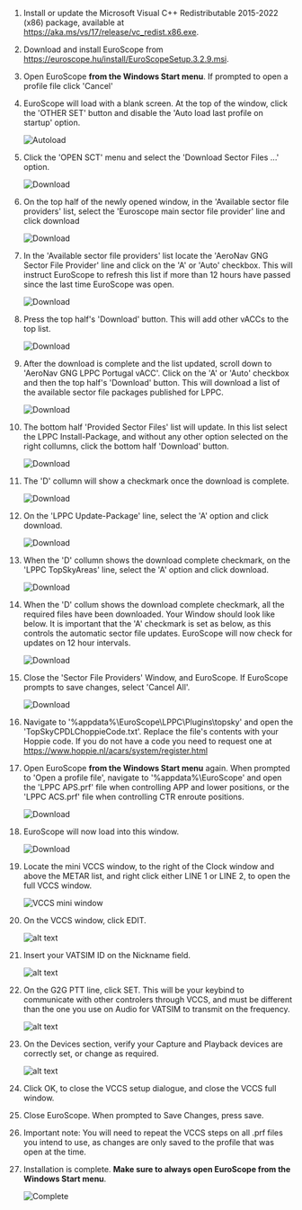 ---
---

1.   Install or update the Microsoft Visual C++ Redistributable 2015-2022 (x86) package, available at https://aka.ms/vs/17/release/vc_redist.x86.exe.

1.   Download and install EuroScope from https://euroscope.hu/install/EuroScopeSetup.3.2.9.msi.

1.   Open EuroScope **from the Windows Start menu**. If prompted to open a profile file click 'Cancel'

1.   EuroScope will load with a blank screen. At the top of the window, click the 'OTHER SET' button and disable the 'Auto load last profile on startup' option.

     ![Autoload](/assets/img/aload.png)

1.   Click the 'OPEN SCT' menu and select the 'Download Sector Files ...' option.

     ![Download](/assets/img/dl.png)

1.  On the top half of the newly opened window, in the 'Available sector file providers' list, select the 'Euroscope main sector file provider' line and click download

     ![Download](/assets/img/gng.png)

1.  In the 'Available sector file providers' list locate the 'AeroNav GNG Sector File Provider' line and click on the 'A' or 'Auto' checkbox. This will instruct EuroScope to refresh this list if more than 12 hours have passed since the last time EuroScope was open.

     ![Download](/assets/img/sf1.png)

1.  Press the top half's 'Download' button. This will add other vACCs to the top list.

     ![Download](/assets/img/sf2.png)

1.  After the download is complete and the list updated, scroll down to 'AeroNav GNG LPPC Portugal vACC'. Click on the 'A' or 'Auto' checkbox and then the top half's 'Download' button. This will download a list of the available sector file packages published for LPPC.

     ![Download](/assets/img/sf3.png)

1.  The bottom half 'Provided Sector Files' list will update. In this list select the LPPC Install-Package, and without any other option selected on the right collumns, click the bottom half 'Download' button.

     ![Download](/assets/img/ptinst.png)

1.  The 'D' collumn will show a checkmark once the download is complete.

     ![Download](/assets/img/ptdld.png)

1.  On the 'LPPC Update-Package' line, select the 'A' option and click download.

     ![Download](/assets/img/dlup.png)

1.  When the 'D' collumn shows the download complete checkmark, on the 'LPPC TopSkyAreas' line, select the 'A' option and click download.

     ![Download](/assets/img/dlar.png)

1.  When the 'D' collum shows the download complete checkmark, all the required files have been downloaded. Your Window should look like below. It is important that the 'A' checkmark is set as below, as this controls the automatic sector file updates. EuroScope will now check for updates on 12 hour intervals. 

     ![Download](/assets/img/dlcomplete.png)

1.  Close the 'Sector File Providers' Window, and EuroScope. If EuroScope prompts to save changes, select 'Cancel All'.

     ![Download](/assets/img/cancel.png)

1.  Navigate to '%appdata%\EuroScope\LPPC\Plugins\topsky' and open the 'TopSkyCPDLChoppieCode.txt'. Replace the file's contents with your Hoppie code. If you do not have a code you need to request one at https://www.hoppie.nl/acars/system/register.html

1.  Open EuroScope **from the Windows Start menu** again. When prompted to 'Open a profile file', navigate to '%appdata%\EuroScope' and open the 'LPPC APS.prf' file when controlling APP and lower positions, or the 'LPPC ACS.prf' file when controlling CTR enroute positions.

     ![Download](/assets/img/prof.png)

1.  EuroScope will now load into this window. 

     ![Download](/assets/img/complete.png)

1.   Locate the mini VCCS window, to the right of the Clock window and above the METAR list, and right click either LINE 1 or LINE 2, to open the full VCCS window.

     ![VCCS mini window](/assets/img/vccsmini.png)

1.  On the VCCS window, click EDIT.
     
     ![alt text](/assets/img/vccs.png)

1.  Insert your VATSIM ID on the Nickname field.

     ![alt text](/assets/img/vccsvid.png)

1.  On the G2G PTT line, click SET. This will be your keybind to communicate with other controlers through VCCS, and must be different than the one you use on Audio for VATSIM to transmit on the frequency.

     ![alt text](/assets/img/vccsptt.png)

1.  On the Devices section, verify your Capture and Playback devices are correctly set, or change as required.

     ![alt text](/assets/img/vccsaudio.png)

1. Click OK, to close the VCCS setup dialogue, and close the VCCS full window. 

1.  Close EuroScope. When prompted to Save Changes, press save. 

1. Important note: You will need to repeat the VCCS steps on all .prf files you intend to use, as changes are only saved to the profile that was open at the time.

1. Installation is complete. **Make sure to always open EuroScope from the Windows Start menu**.

     ![Complete](/assets/img/complete.png)
